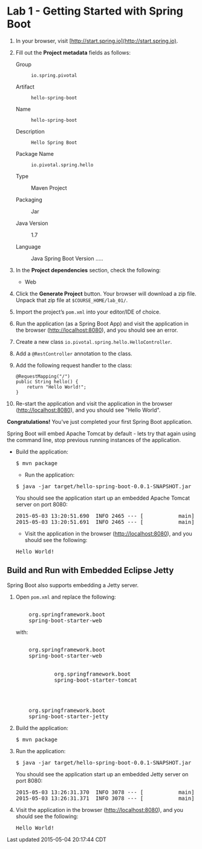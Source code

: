 <div id="header">

# Lab 1 - Getting Started with Spring Boot

</div>

<div id="content">

<div class="olist arabic">

1.  In your browser, visit [http://start.spring.io](http://start.spring.io).

2.  Fill out the **Project metadata** fields as follows:

    <div class="dlist">

    <dl>

    <dt class="hdlist1">Group</dt>

    <dd>

    `io.spring.pivotal`

    </dd>

    <dt class="hdlist1">Artifact</dt>

    <dd>

    `hello-spring-boot`

    </dd>

    <dt class="hdlist1">Name</dt>

    <dd>

    `hello-spring-boot`

    </dd>

    <dt class="hdlist1">Description</dt>

    <dd>

    `Hello Spring Boot`

    </dd>

    <dt class="hdlist1">Package Name</dt>

    <dd>

    `io.pivotal.spring.hello`

    </dd>

    <dt class="hdlist1">Type</dt>

    <dd>

    Maven Project

    </dd>

    <dt class="hdlist1">Packaging</dt>

    <dd>

    Jar

    </dd>

    <dt class="hdlist1">Java Version</dt>

    <dd>

    1.7

    </dd>

    <dt class="hdlist1">Language</dt>

    <dd>

    Java Spring Boot Version .....

    </dd>

    </dl>

    </div>

3.  In the **Project dependencies** section, check the following:

    <div class="ulist">

    *   Web

    </div>

4.  Click the **Generate Project** button. Your browser will download a zip file. Unpack that zip file at `$COURSE_HOME/lab_01/`.

5.  Import the project’s `pom.xml` into your editor/IDE of choice.

6.  Run the application (as a Spring Boot App) and visit the application in the browser ([http://localhost:8080](http://localhost:8080)), and you should see an error.

7.  Create a new class `io.pivotal.spring.hello.HelloController`.

8.  Add a `@RestController` annotation to the class.

9.  Add the following request handler to the class:

    <div class="listingblock">

    <div class="content">

        @RequestMapping("/")
        public String hello() {
            return "Hello World!";
        }

    </div>

    </div>

10.  Re-start the application and visit the application in the browser ([http://localhost:8080](http://localhost:8080)), and you should see "Hello World".

</div>

<div class="paragraph">

**Congratulations!** You’ve just completed your first Spring Boot application.

</div>

<div class="paragraph">

Spring Boot will embed Apache Tomcat by default - lets try that again using the command line, stop previous running instances of the application.

</div>

*   Build the application:

    <div class="listingblock">

    <div class="content">

    <pre>$ mvn package</pre>

    </div>

    </div>

    *   Run the application:

    <div class="listingblock">

    <div class="content">

    <pre>$ java -jar target/hello-spring-boot-0.0.1-SNAPSHOT.jar</pre>

    </div>

    </div>

    <div class="paragraph">

    You should see the application start up an embedded Apache Tomcat server on port 8080:

    </div>

    <div class="listingblock">

    <div class="content">

    <pre>2015-05-03 13:20:51.690  INFO 2465 --- [           main] s.b.c.e.t.TomcatEmbeddedServletContainer : Tomcat started on port(s): 8080 (http)
    2015-05-03 13:20:51.691  INFO 2465 --- [           main] i.p.s.hello.HelloSpringBootApplication   : Started HelloSpringBootApplication in 3.023 seconds (JVM running for 3.432)</pre>

    </div>

    </div>

    *   Visit the application in the browser ([http://localhost:8080](http://localhost:8080)), and you should see the following:

    <div class="listingblock">

    <div class="content">

    <pre>Hello World!</pre>

    </div>

    </div>

## Build and Run with Embedded Eclipse Jetty

<div class="sectionbody">

<div class="paragraph">

Spring Boot also supports embedding a Jetty server.

</div>

<div class="olist arabic">

1.  Open `pom.xml` and replace the following:

    <div class="listingblock">

    <div class="content">

    <pre><dependency>
    	<groupId>org.springframework.boot</groupId>
    	<artifactId>spring-boot-starter-web</artifactId>
    </dependency></pre>

    </div>

    </div>

    <div class="paragraph">

    with:

    </div>

    <div class="listingblock">

    <div class="content">

    <pre><dependency>
        <groupId>org.springframework.boot</groupId>
        <artifactId>spring-boot-starter-web</artifactId>
        <exclusions>
            <exclusion>
                <groupId>org.springframework.boot</groupId>
                <artifactId>spring-boot-starter-tomcat</artifactId>
            </exclusion>
        </exclusions>
    </dependency>
    <dependency>
        <groupId>org.springframework.boot</groupId>
        <artifactId>spring-boot-starter-jetty</artifactId>
    </dependency></pre>

    </div>

    </div>

2.  Build the application:

    <div class="listingblock">

    <div class="content">

    <pre>$ mvn package</pre>

    </div>

    </div>

3.  Run the application:

    <div class="listingblock">

    <div class="content">

    <pre>$ java -jar target/hello-spring-boot-0.0.1-SNAPSHOT.jar</pre>

    </div>

    </div>

    <div class="paragraph">

    You should see the application start up an embedded Jetty server on port 8080:

    </div>

    <div class="listingblock">

    <div class="content">

    <pre>2015-05-03 13:26:31.370  INFO 3078 --- [           main] .s.b.c.e.j.JettyEmbeddedServletContainer : Jetty started on port(s) 8080 (http/1.1)
    2015-05-03 13:26:31.371  INFO 3078 --- [           main] i.p.s.hello.HelloSpringBootApplication   : Started HelloSpringBootApplication in 3.671 seconds (JVM running for 4.079)</pre>

    </div>

    </div>

4.  Visit the application in the browser ([http://localhost:8080](http://localhost:8080)), and you should see the following:

    <div class="listingblock">

    <div class="content">

    <pre>Hello World!</pre>

    </div>

    </div>

</div>

</div>

</div>

<div id="footer">

<div id="footer-text">Last updated 2015-05-04 20:17:44 CDT</div>

</div>
